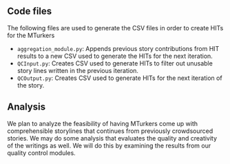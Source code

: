 ## Code files
The following files are used to generate the CSV files in order to create HITs for the MTurkers
- `aggregation_module.py`: Appends previous story contributions from HIT results to a new CSV used to generate the HITs for the next iteration.
- `QCInput.py`: Creates CSV used to generate HITs to filter out unusable story lines written in the previous iteration.
- `QCOutput.py`: Creates CSV used to generate HITs for the next iteration of the story.

## Analysis
We plan to analyze the feasibility of having MTurkers come up with comprehensible storylines that continues from previously crowdsourced stories. We may do some analysis that evaluates the quality and creativity of the writings as well. We will do this by examining the results from our quality control modules.
